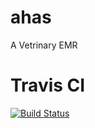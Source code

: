 # ahas
A Vetrinary EMR

# Travis CI
[![Build Status](https://travis-ci.org/CMPUT401/ahas.svg?branch=master)](https://travis-ci.org/CMPUT401/ahas)

